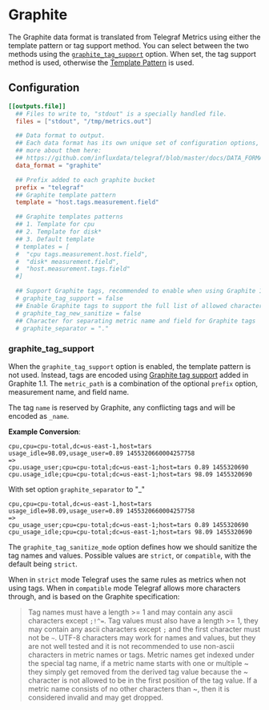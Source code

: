 # Graphite

The Graphite data format is translated from Telegraf Metrics using either the
template pattern or tag support method.  You can select between the two
methods using the [`graphite_tag_support`](#graphite-tag-support) option.  When set, the tag support
method is used, otherwise the [Template Pattern](templates) is used.

## Configuration

```toml
[[outputs.file]]
  ## Files to write to, "stdout" is a specially handled file.
  files = ["stdout", "/tmp/metrics.out"]

  ## Data format to output.
  ## Each data format has its own unique set of configuration options, read
  ## more about them here:
  ## https://github.com/influxdata/telegraf/blob/master/docs/DATA_FORMATS_OUTPUT.md
  data_format = "graphite"

  ## Prefix added to each graphite bucket
  prefix = "telegraf"
  ## Graphite template pattern
  template = "host.tags.measurement.field"

  ## Graphite templates patterns
  ## 1. Template for cpu
  ## 2. Template for disk*
  ## 3. Default template
  # templates = [
  #  "cpu tags.measurement.host.field",
  #  "disk* measurement.field",
  #  "host.measurement.tags.field"
  #]

  ## Support Graphite tags, recommended to enable when using Graphite 1.1 or later.
  # graphite_tag_support = false
  ## Enable Graphite tags to support the full list of allowed characters
  # graphite_tag_new_sanitize = false
  ## Character for separating metric name and field for Graphite tags
  # graphite_separator = "."
```

### graphite_tag_support

When the `graphite_tag_support` option is enabled, the template pattern is not
used.  Instead, tags are encoded using
[Graphite tag support](http://graphite.readthedocs.io/en/latest/tags.html)
added in Graphite 1.1.  The `metric_path` is a combination of the optional
`prefix` option, measurement name, and field name.

The tag `name` is reserved by Graphite, any conflicting tags and will be encoded as `_name`.

**Example Conversion**:

```text
cpu,cpu=cpu-total,dc=us-east-1,host=tars usage_idle=98.09,usage_user=0.89 1455320660004257758
=>
cpu.usage_user;cpu=cpu-total;dc=us-east-1;host=tars 0.89 1455320690
cpu.usage_idle;cpu=cpu-total;dc=us-east-1;host=tars 98.09 1455320690
```

With set option `graphite_separator` to "_"

```text
cpu,cpu=cpu-total,dc=us-east-1,host=tars usage_idle=98.09,usage_user=0.89 1455320660004257758
=>
cpu_usage_user;cpu=cpu-total;dc=us-east-1;host=tars 0.89 1455320690
cpu_usage_idle;cpu=cpu-total;dc=us-east-1;host=tars 98.09 1455320690
```

The `graphite_tag_sanitize_mode` option defines how we should sanitize the tag names and values. Possible values are `strict`, or `compatible`, with the default being `strict`.

When in `strict` mode Telegraf uses the same rules as metrics when not using tags.
When in `compatible` mode Telegraf allows more characters through, and is based on the Graphite specification:
>Tag names must have a length >= 1 and may contain any ascii characters except `;!^=`. Tag values must also have a length >= 1, they may contain any ascii characters except `;` and the first character must not be `~`. UTF-8 characters may work for names and values, but they are not well tested and it is not recommended to use non-ascii characters in metric names or tags. Metric names get indexed under the special tag name, if a metric name starts with one or multiple ~ they simply get removed from the derived tag value because the ~ character is not allowed to be in the first position of the tag value. If a metric name consists of no other characters than ~, then it is considered invalid and may get dropped.

[templates]: /docs/TEMPLATE_PATTERN.md
